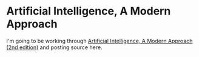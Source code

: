 # Artificial Intelligence, A Modern Approach

I'm going to be working through [Artificial Intelligence, A Modern Approach (2nd edition)](http://aima.cs.berkeley.edu/2nd-ed/) and posting source here.


